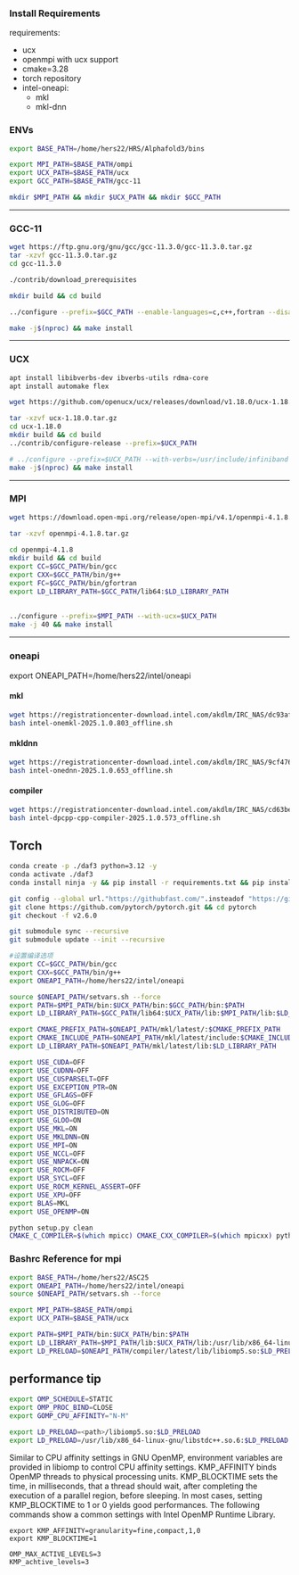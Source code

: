 ### Install Requirements

requirements:
- ucx
- openmpi with ucx support
- cmake=3.28
- torch repository
- intel-oneapi:
    - mkl
    - mkl-dnn

### ENVs
```bash
export BASE_PATH=/home/hers22/HRS/Alphafold3/bins

export MPI_PATH=$BASE_PATH/ompi
export UCX_PATH=$BASE_PATH/ucx
export GCC_PATH=$BASE_PATH/gcc-11

mkdir $MPI_PATH && mkdir $UCX_PATH && mkdir $GCC_PATH
```
---
### GCC-11
```bash
wget https://ftp.gnu.org/gnu/gcc/gcc-11.3.0/gcc-11.3.0.tar.gz
tar -xzvf gcc-11.3.0.tar.gz
cd gcc-11.3.0

./contrib/download_prerequisites

mkdir build && cd build

../configure --prefix=$GCC_PATH --enable-languages=c,c++,fortran --disable-multilib

make -j$(nproc) && make install
```
---
### UCX
```bash
apt install libibverbs-dev ibverbs-utils rdma-core
apt install automake flex

wget https://github.com/openucx/ucx/releases/download/v1.18.0/ucx-1.18.0.tar.gz

tar -xzvf ucx-1.18.0.tar.gz
cd ucx-1.18.0
mkdir build && cd build
../contrib/configure-release --prefix=$UCX_PATH

# ../configure --prefix=$UCX_PATH --with-verbs=/usr/include/infiniband --with-rdmacm
make -j$(nproc) && make install

```
---
### MPI
```bash
wget https://download.open-mpi.org/release/open-mpi/v4.1/openmpi-4.1.8.tar.gz

tar -xzvf openmpi-4.1.8.tar.gz
 
cd openmpi-4.1.8
mkdir build && cd build
export CC=$GCC_PATH/bin/gcc 
export CXX=$GCC_PATH/bin/g++ 
export FC=$GCC_PATH/bin/gfortran 
export LD_LIBRARY_PATH=$GCC_PATH/lib64:$LD_LIBRARY_PATH
 
 
../configure --prefix=$MPI_PATH --with-ucx=$UCX_PATH
make -j 40 && make install
```
---
### oneapi
export ONEAPI_PATH=/home/hers22/intel/oneapi

#### mkl
```bash
wget https://registrationcenter-download.intel.com/akdlm/IRC_NAS/dc93af13-2b3f-40c3-a41b-2bc05a707a80/intel-onemkl-2025.1.0.803_offline.sh
bash intel-onemkl-2025.1.0.803_offline.sh
```
#### mkldnn
```bash
wget https://registrationcenter-download.intel.com/akdlm/IRC_NAS/9cf476b7-5b8b-4995-ac33-91a446bc0c6e/intel-onednn-2025.1.0.653_offline.sh
bash intel-onednn-2025.1.0.653_offline.sh
```
#### compiler
```bash
wget https://registrationcenter-download.intel.com/akdlm/IRC_NAS/cd63be99-88b0-4981-bea1-2034fe17f5cf/intel-dpcpp-cpp-compiler-2025.1.0.573_offline.sh
bash intel-dpcpp-cpp-compiler-2025.1.0.573_offline.sh
```

## Torch

```bash
conda create -p ./daf3 python=3.12 -y
conda activate ./daf3
conda install ninja -y && pip install -r requirements.txt && pip install cmake==3.31.6

git config --global url."https://githubfast.com/".insteadof "https://github.com/"
git clone https://github.com/pytorch/pytorch.git && cd pytorch
git checkout -f v2.6.0

git submodule sync --recursive
git submodule update --init --recursive

#设置编译选项
export CC=$GCC_PATH/bin/gcc 
export CXX=$GCC_PATH/bin/g++ 
export ONEAPI_PATH=/home/hers22/intel/oneapi

source $ONEAPI_PATH/setvars.sh --force
export PATH=$MPI_PATH/bin:$UCX_PATH/bin:$GCC_PATH/bin:$PATH
export LD_LIBRARY_PATH=$GCC_PATH/lib64:$UCX_PATH/lib:$MPI_PATH/lib:$LD_LIBRARY_PATH

export CMAKE_PREFIX_PATH=$ONEAPI_PATH/mkl/latest/:$CMAKE_PREFIX_PATH
export CMAKE_INCLUDE_PATH=$ONEAPI_PATH/mkl/latest/include:$CMAKE_INCLUDE_PATH
export LD_LIBRARY_PATH=$ONEAPI_PATH/mkl/latest/lib:$LD_LIBRARY_PATH

export USE_CUDA=OFF
export USE_CUDNN=OFF
export USE_CUSPARSELT=OFF
export USE_EXCEPTION_PTR=ON
export USE_GFLAGS=OFF
export USE_GLOG=OFF
export USE_DISTRIBUTED=ON
export USE_GLOO=ON
export USE_MKL=ON
export USE_MKLDNN=ON
export USE_MPI=ON
export USE_NCCL=OFF
export USE_NNPACK=ON
export USE_ROCM=OFF
export USR_SYCL=OFF
export USE_ROCM_KERNEL_ASSERT=OFF
export USE_XPU=OFF
export BLAS=MKL
export USE_OPENMP=ON

python setup.py clean
CMAKE_C_COMPILER=$(which mpicc) CMAKE_CXX_COMPILER=$(which mpicxx) python setup.py build develop
```

### Bashrc Reference for mpi
```bash
export BASE_PATH=/home/hers22/ASC25
export ONEAPI_PATH=/home/hers22/intel/oneapi
source $ONEAPI_PATH/setvars.sh --force

export MPI_PATH=$BASE_PATH/ompi
export UCX_PATH=$BASE_PATH/ucx

export PATH=$MPI_PATH/bin:$UCX_PATH/bin:$PATH
export LD_LIBRARY_PATH=$MPI_PATH/lib:$UCX_PATH/lib:/usr/lib/x86_64-linux-gnu/:$LD_LIBRARY_PATH
export LD_PRELOAD=$ONEAPI_PATH/compiler/latest/lib/libiomp5.so:$LD_PRELOAD
```


## performance tip
```bash
export OMP_SCHEDULE=STATIC
export OMP_PROC_BIND=CLOSE
export GOMP_CPU_AFFINITY="N-M"

export LD_PRELOAD=<path>/libiomp5.so:$LD_PRELOAD
export LD_PRELOAD=/usr/lib/x86_64-linux-gnu/libstdc++.so.6:$LD_PRELOAD
```

Similar to CPU affinity settings in GNU OpenMP, environment variables are provided in libiomp to control CPU affinity settings. KMP_AFFINITY binds OpenMP threads to physical processing units. KMP_BLOCKTIME sets the time, in milliseconds, that a thread should wait, after completing the execution of a parallel region, before sleeping. In most cases, setting KMP_BLOCKTIME to 1 or 0 yields good performances. The following commands show a common settings with Intel OpenMP Runtime Library.
```
export KMP_AFFINITY=granularity=fine,compact,1,0
export KMP_BLOCKTIME=1
```

```
OMP_MAX_ACTIVE_LEVELS=3
KMP_achtive_levels=3
```

